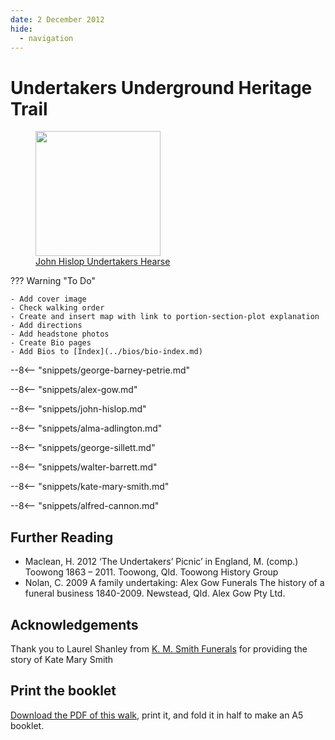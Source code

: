 ```yaml
---
date: 2 December 2012
hide:
  - navigation
---
```


# Undertakers Underground Heritage Trail

<!-- Insert a map -->
<!-- What to the numbers mean? add into map snippet --> 

<a href="https://uc49c45756ccdb9e02b3bfa0fc46.previews.dropboxusercontent.com/p/thumb/ABXBp5mi8z0StualrswvLuQiuCcjxlLGEUhqZKQldVvYhngJfcSIqlgTXaAfEu_Uc9ewxWGX4BZ4FshtjN2IOlk4L1XBVxKpAXh6QPFJ3cOcNP6dHtmXgqfH4iC3SN4ytAD1gM0OawK5qs0QwcM6mBvdOa8XoLtdaWyBtjx_2LL_q2DBDYbr0XkOci4x0pFVYW9-cAeW8wVFGq3msdrRBUOmKyLj_klSXuXTOyrIVgIcM238mfIWqZ-fCvxdx2YFOfNSnkJTt2hqtgMag6oZyK7QPT40cWSKhZwymBtFjpA8UvU6YSHFoLLUyOnj4NkqmWbUchfS93tylYXGh-KCmVuYX2wR0TSkAGaXQteLle-TrCQDfpCwugJGa8dU7xiE4linnvCDuVLf67xi3ZPaHSAu/p.png?fv_content=true&size_mode=5" title="click to expand">
  <figure>
    <img src="https://uc49c45756ccdb9e02b3bfa0fc46.previews.dropboxusercontent.com/p/thumb/ABXBp5mi8z0StualrswvLuQiuCcjxlLGEUhqZKQldVvYhngJfcSIqlgTXaAfEu_Uc9ewxWGX4BZ4FshtjN2IOlk4L1XBVxKpAXh6QPFJ3cOcNP6dHtmXgqfH4iC3SN4ytAD1gM0OawK5qs0QwcM6mBvdOa8XoLtdaWyBtjx_2LL_q2DBDYbr0XkOci4x0pFVYW9-cAeW8wVFGq3msdrRBUOmKyLj_klSXuXTOyrIVgIcM238mfIWqZ-fCvxdx2YFOfNSnkJTt2hqtgMag6oZyK7QPT40cWSKhZwymBtFjpA8UvU6YSHFoLLUyOnj4NkqmWbUchfS93tylYXGh-KCmVuYX2wR0TSkAGaXQteLle-TrCQDfpCwugJGa8dU7xiE4linnvCDuVLf67xi3ZPaHSAu/p.png?fv_content=true&size_mode=5" alt="" style="height:200px;">
    <figcaption>John Hislop Undertakers Hearse</figcaption>
  </figure>
</a>

??? Warning "To Do" 

    - Add cover image
    - Check walking order
    - Create and insert map with link to portion-section-plot explanation
    - Add directions
    - Add headstone photos
    - Create Bio pages
    - Add Bios to [Index](../bios/bio-index.md)    

--8<-- "snippets/george-barney-petrie.md"

--8<-- "snippets/alex-gow.md"

--8<-- "snippets/john-hislop.md"

--8<-- "snippets/alma-adlington.md"

--8<-- "snippets/george-sillett.md"

--8<-- "snippets/walter-barrett.md"

--8<-- "snippets/kate-mary-smith.md"

--8<-- "snippets/alfred-cannon.md"

## Further Reading 

- Maclean, H. 2012 ‘The Undertakers’ Picnic’ in England, M. (comp.) Toowong 1863 – 2011. Toowong, Qld. Toowong History Group
- Nolan, C. 2009 A family undertaking: Alex Gow Funerals The history of a funeral business 1840-2009. Newstead, Qld. Alex Gow Pty Ltd.

## Acknowledgements

Thank you to Laurel Shanley from [K. M. Smith Funerals](https://kmsmith.com.au) for providing the story of Kate Mary Smith

## Print the booklet

[Download the PDF of this walk](http://www.fotc.org.au/subset/undertakers_underground.pdf), print it, and fold it in half to make an A5 booklet. 

<!-- 
## View the map

- [View the FoTC map to locate the graves](http://www.fotc.org.au/toowong_map.jpg)
- [View the BCC map to locate the graves](https://graves.brisbane.qld.gov.au/pdf/Facilities_cemeteries_Toowong.pdf)

-->
